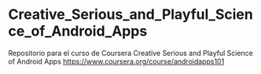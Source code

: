 Creative_Serious_and_Playful_Science_of_Android_Apps
====================================================

Repositorio para el curso de Coursera Creative Serious and Playful Science of Android Apps
https://www.coursera.org/course/androidapps101
